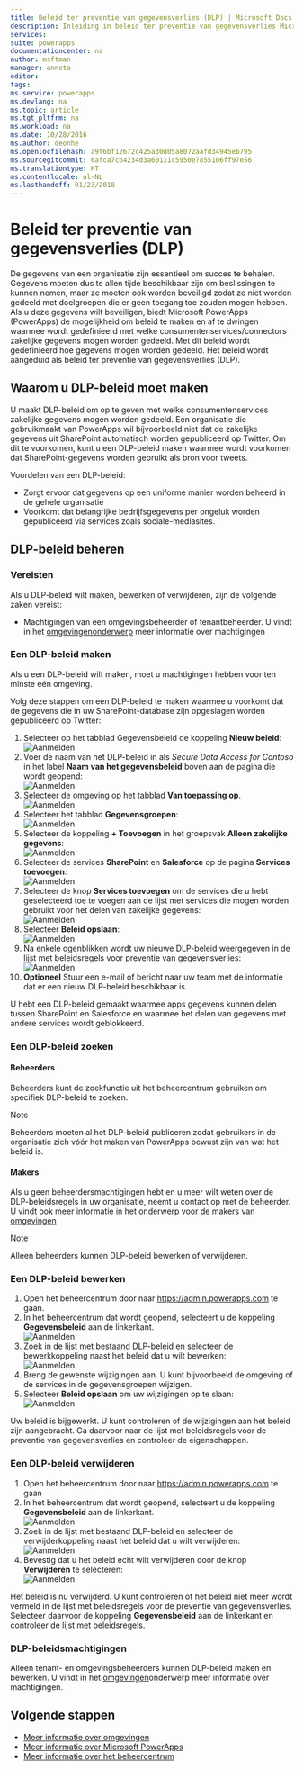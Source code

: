 ```yaml
---
title: Beleid ter preventie van gegevensverlies (DLP) | Microsoft Docs
description: Inleiding in beleid ter preventie van gegevensverlies Microsoft PowerApps.
services: 
suite: powerapps
documentationcenter: na
author: msftman
manager: anneta
editor: 
tags: 
ms.service: powerapps
ms.devlang: na
ms.topic: article
ms.tgt_pltfrm: na
ms.workload: na
ms.date: 10/28/2016
ms.author: deonhe
ms.openlocfilehash: a9f6bf12672c425a30d05a8072aafd34945eb795
ms.sourcegitcommit: 6afca7cb4234d3a60111c5950e7855106ff97e56
ms.translationtype: HT
ms.contentlocale: nl-NL
ms.lasthandoff: 01/23/2018
---
```

# <a name="data-loss-prevention-dlp-policies"></a>Beleid ter preventie van gegevensverlies (DLP)

De gegevens van een organisatie zijn essentieel om succes te behalen. Gegevens moeten dus te allen tijde beschikbaar zijn om beslissingen te kunnen nemen, maar ze moeten ook worden beveiligd zodat ze niet worden gedeeld met doelgroepen die er geen toegang toe zouden mogen hebben. Als u deze gegevens wilt beveiligen, biedt Microsoft PowerApps (PowerApps) de mogelijkheid om beleid te maken en af te dwingen waarmee wordt gedefinieerd met welke consumentenservices/connectors zakelijke gegevens mogen worden gedeeld. Met dit beleid wordt gedefinieerd hoe gegevens mogen worden gedeeld. Het beleid wordt aangeduid als beleid ter preventie van gegevensverlies (DLP).  

## <a name="why-create-a-dlp-policy"></a>Waarom u DLP-beleid moet maken
U maakt DLP-beleid om op te geven met welke consumentenservices zakelijke gegevens mogen worden gedeeld. Een organisatie die gebruikmaakt van PowerApps wil bijvoorbeeld niet dat de zakelijke gegevens uit SharePoint automatisch worden gepubliceerd op Twitter. Om dit te voorkomen, kunt u een DLP-beleid maken waarmee wordt voorkomen dat SharePoint-gegevens worden gebruikt als bron voor tweets.

Voordelen van een DLP-beleid:
* Zorgt ervoor dat gegevens op een uniforme manier worden beheerd in de gehele organisatie  
* Voorkomt dat belangrijke bedrijfsgegevens per ongeluk worden gepubliceerd via services zoals sociale-mediasites.   

## <a name="managing-dlp-policies"></a>DLP-beleid beheren
### <a name="prerequisites"></a>Vereisten
Als u DLP-beleid wilt maken, bewerken of verwijderen, zijn de volgende zaken vereist:

* Machtigingen van een omgevingsbeheerder of tenantbeheerder. U vindt in het [omgevingenonderwerp](environments-administration.md) meer informatie over machtigingen

### <a name="create-a-dlp-policy"></a>Een DLP-beleid maken
Als u een DLP-beleid wilt maken, moet u machtigingen hebben voor ten minste één omgeving.  

Volg deze stappen om een DLP-beleid te maken waarmee u voorkomt dat de gegevens die in uw SharePoint-database zijn opgeslagen worden gepubliceerd op Twitter:  

1. Selecteer op het tabblad Gegevensbeleid de koppeling **Nieuw beleid**:  
   ![Aanmelden](./media/prevent-data-loss/create-policy-1.png)    
2. Voer de naam van het DLP-beleid in als *Secure Data Access for Contoso* in het label **Naam van het gegevensbeleid** boven aan de pagina die wordt geopend:   
   ![Aanmelden](./media/prevent-data-loss/create-policy-2.png)  
3. Selecteer de [omgeving](environments-administration.md) op het tabblad **Van toepassing op**.  
   ![Aanmelden](./media/prevent-data-loss/create-policy-3.png)  
4. Selecteer het tabblad **Gegevensgroepen**:  
   ![Aanmelden](./media/prevent-data-loss/create-policy-4.png)  
5. Selecteer de koppeling **+ Toevoegen** in het groepsvak **Alleen zakelijke gegevens**:    
   ![Aanmelden](./media/prevent-data-loss/create-policy-5.png)  
6. Selecteer de services **SharePoint** en **Salesforce** op de pagina **Services toevoegen**:  
   ![Aanmelden](./media/prevent-data-loss/create-policy-6.png)  
7. Selecteer de knop **Services toevoegen** om de services die u hebt geselecteerd toe te voegen aan de lijst met services die mogen worden gebruikt voor het delen van zakelijke gegevens:    
   ![Aanmelden](./media/prevent-data-loss/create-policy-7.png)  
8. Selecteer **Beleid opslaan**:  
   ![Aanmelden](./media/prevent-data-loss/create-policy-8.png)  
9. Na enkele ogenblikken wordt uw nieuwe DLP-beleid weergegeven in de lijst met beleidsregels voor preventie van gegevensverlies:  
   ![Aanmelden](./media/prevent-data-loss/create-policy-9.png)  
10. **Optioneel** Stuur een e-mail of bericht naar uw team met de informatie dat er een nieuw DLP-beleid beschikbaar is.

U hebt een DLP-beleid gemaakt waarmee apps gegevens kunnen delen tussen SharePoint en Salesforce en waarmee het delen van gegevens met andere services wordt geblokkeerd.  

### <a name="find-a-dlp-policy"></a>Een DLP-beleid zoeken
#### <a name="admins"></a>Beheerders
Beheerders kunt de zoekfunctie uit het beheercentrum gebruiken om specifiek DLP-beleid te zoeken.  

> [!NOTE]
> Beheerders moeten al het DLP-beleid publiceren zodat gebruikers in de organisatie zich vóór het maken van PowerApps bewust zijn van wat het beleid is.

#### <a name="makers"></a>Makers
Als u geen beheerdersmachtigingen hebt en u meer wilt weten over de DLP-beleidsregels in uw organisatie, neemt u contact op met de beheerder. U vindt ook meer informatie in het [onderwerp voor de makers van omgevingen](environments-overview.md)  

> [!NOTE]
> Alleen beheerders kunnen DLP-beleid bewerken of verwijderen.  

### <a name="edit-a-dlp-policy"></a>Een DLP-beleid bewerken
1. Open het beheercentrum door naar https://admin.powerapps.com te gaan.   
2. In het beheercentrum dat wordt geopend, selecteert u de koppeling **Gegevensbeleid** aan de linkerkant.  
   ![Aanmelden](./media/prevent-data-loss/2.png)  
3. Zoek in de lijst met bestaand DLP-beleid en selecteer de bewerkkoppeling naast het beleid dat u wilt bewerken:  
   ![Aanmelden](./media/prevent-data-loss/3.png)  
4. Breng de gewenste wijzigingen aan. U kunt bijvoorbeeld de omgeving of de services in de gegevensgroepen wijzigen.  
5. Selecteer **Beleid opslaan** om uw wijzigingen op te slaan:  
   ![Aanmelden](./media/prevent-data-loss/create-policy-8.png)  

Uw beleid is bijgewerkt. U kunt controleren of de wijzigingen aan het beleid zijn aangebracht. Ga daarvoor naar de lijst met beleidsregels voor de preventie van gegevensverlies en controleer de eigenschappen.   

### <a name="delete-a-dlp-policy"></a>Een DLP-beleid verwijderen
1. Open het beheercentrum door naar https://admin.powerapps.com te gaan    
2. In het beheercentrum dat wordt geopend, selecteert u de koppeling **Gegevensbeleid** aan de linkerkant.  
   ![Aanmelden](./media/prevent-data-loss/2.png)  
3. Zoek in de lijst met bestaand DLP-beleid en selecteer de verwijderkoppeling naast het beleid dat u wilt verwijderen:  
   ![Aanmelden](./media/prevent-data-loss/3-delete.png)  
4. Bevestig dat u het beleid echt wilt verwijderen door de knop **Verwijderen** te selecteren:  
   ![Aanmelden](./media/prevent-data-loss/4.png)  

Het beleid is nu verwijderd. U kunt controleren of het beleid niet meer wordt vermeld in de lijst met beleidsregels voor de preventie van gegevensverlies. Selecteer daarvoor de koppeling **Gegevensbeleid** aan de linkerkant en controleer de lijst met beleidsregels.   

### <a name="dlp-policy-permissions"></a>DLP-beleidsmachtigingen
Alleen tenant- en omgevingsbeheerders kunnen DLP-beleid maken en bewerken. U vindt in het [omgevingen](environments-administration.md)onderwerp meer informatie over machtigingen.  

## <a name="next-steps"></a>Volgende stappen
* [Meer informatie over omgevingen](environments-administration.md)  
* [Meer informatie over Microsoft PowerApps](getting-started.md)  
* [Meer informatie over het beheercentrum](introduction-to-the-admin-center.md)  


